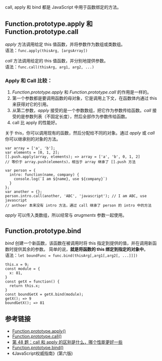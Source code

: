 call, apply 和 bind 都是 JavaScript 中用于函数绑定的方法。

## Function.prototype.apply 和 Function.prototype.call
*apply* 方法调用给定 this 值函数，并将参数作为数组或类数组。  
语法：`func.apply(thisArg, [argsArray])`

*call* 方法调用给定的 this 值函数，并分别地提供参数。  
语法：`func.call(thisArg, arg1, arg2, ...)`

### Apply 和 Call 比较：
1. *Function.prototype.apply* 和 *Function.prototype.call* 的作用是一样的。
2. 第一个参数都是要调用函数的母对象，它是调用上下文，在函数体内通过 this 来获得对它的引用。
3. 从第二参数，*apply* 接受的是一个参数数组，把它作为参数传给函数。*call* 接受的是参数列表（不固定长度），然后全部作为参数传给函数。
4. call 比 apply 的性能好。

关于 this，你可以调用现有的函数，然后分配给不同的对象。通过 *apply* 或 *call* 你可以继承别的对象的方法。
```
var array = ['a', 'b'];
var elements = [0, 1, 2];
[].push.apply(array, elements); => array = ['a', 'b', 0, 1, 2]
// 等价于 array.push(elements)，相当于 array 继承了 [].push 方法
```
```
var person = {
  intro: function(name, company) {
    console.log(`I am ${name}, use ${company}`)
  }
};
var another = {};
person.intro.call(another, 'ABC', 'javascript'); // I am ABC, use javascript
// anthoer 本来没有 intro 方法，通过 call 继承了 person 的 intro 中的方法
```
*apply* 可以传入类数组，所以经常与 *arugments* 参数一起使用。

## Function.prototype.bind
*bind* 创建一个新函数，该函数在被调用时将 this 指定到提供的值，并在调用新函数时提供其余的参数。 简单的说，**就是将函数的 this 绑定到指定的对象中**。  
语法：`let boundFunc = func.bind(thisArg[,arg1[,arg2[, ...]]])`

```
this.x = 9;
const module = {
  x: 81, 	
}
const getX = function() {
  return this.x;
}
const boundGetX = getX.bind(module);
getX(); => 9
boundGetX(); => 81
```

## 参考链接
- [Function.prototype.apply()](https://developer.mozilla.org/en-US/docs/Web/JavaScript/Reference/Global_Objects/Function/apply)
- [Function.prototype.call()](https://developer.mozilla.org/en-US/docs/Web/JavaScript/Reference/Global_Objects/Function/call)
- [第 48 题：call 和 apply 的区别是什么，哪个性能更好一些](https://github.com/Advanced-Frontend/Daily-Interview-Question/issues/84)
- [Function.prototype.bind()](https://developer.mozilla.org/en-US/docs/Web/JavaScript/Reference/Global_Objects/Function/bind)
- 《JavaScript权威指南》(第六版)